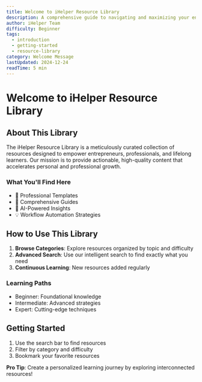 ```yaml
---
title: Welcome to iHelper Resource Library
description: A comprehensive guide to navigating and maximizing your entrepreneurial resources
author: iHelper Team
difficulty: Beginner
tags: 
  - introduction
  - getting-started
  - resource-library
category: Welcome Message
lastUpdated: 2024-12-24
readTime: 5 min
---
```


# Welcome to iHelper Resource Library

## About This Library

The iHelper Resource Library is a meticulously curated collection of resources designed to empower entrepreneurs, professionals, and lifelong learners. Our mission is to provide actionable, high-quality content that accelerates personal and professional growth.

### What You'll Find Here

- 🚀 Professional Templates
- 📘 Comprehensive Guides
- 🧠 AI-Powered Insights
- 💡 Workflow Automation Strategies

## How to Use This Library

1. **Browse Categories**: Explore resources organized by topic and difficulty
2. **Advanced Search**: Use our intelligent search to find exactly what you need
3. **Continuous Learning**: New resources added regularly

### Learning Paths

- Beginner: Foundational knowledge
- Intermediate: Advanced strategies
- Expert: Cutting-edge techniques

## Getting Started

1. Use the search bar to find resources
2. Filter by category and difficulty
3. Bookmark your favorite resources

**Pro Tip**: Create a personalized learning journey by exploring interconnected resources!

